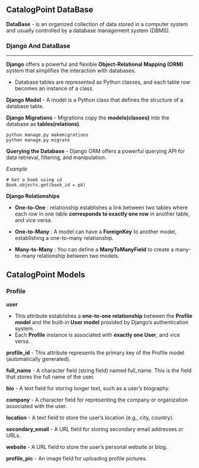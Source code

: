 ## CatalogPoint DataBase

**DataBase** -  is an organized collection of data stored in a computer system and usually controlled by a database management system (DBMS).

### Django And DataBase
---

**Django** offers a powerful and flexible **Object-Relational Mapping (ORM)** system that simplifies the interaction with databases.

- Database tables are represented as Python classes, and each table row becomes an instance of a class.

**Django Model** - A model is a Python class that defines the structure of a database table.

**Django Migrations** - Migrations copy the **models(classes)** into the database as **tables(relations)**.

```
python manage.py makemigrations
python manage.py migrate
```

**Querying the Database** - Django ORM offers a powerful querying API for data retrieval, filtering, and manipulation.

*Example*
```
# Get a book using id
Book.objects.get(book_id = pk)
```

**Django Relationships**

- **One-to-One** : relationship establishes a link between two tables where each row in one table **corresponds to exactly one row** in another table, and vice versa. 

- **One-to-Many** : A model can have a **ForeignKey** to another model, establishing a one-to-many relationship.

- **Many-to-Many** : You can define a **ManyToManyField** to create a many-to-many relationship between two models.

## CatalogPoint Models

### Profile

**user**
- This attribute establishes a **one-to-one relationship** between the **Profile model** and the built-in **User model** provided by Django’s authentication system.
- Each **Profile** instance is associated with **exactly one User**, and vice versa.

**profile_id** - This attribute represents the primary key of the Profile model (automatically generated).

**full_name** - A character field (string field) named full_name. This is the field that stores the full name of the user.

**bio** - A text field for storing longer text, such as a user’s biography.

**company** - A character field for representing the company or organization associated with the user.

**location** - A text field to store the user’s location (e.g., city, country).

**secondary_email** - A URL field for storing secondary email addresses or URLs.

**website** - A URL field to store the user’s personal website or blog.

**profile_pic** - An image field for uploading profile pictures.